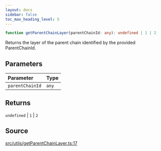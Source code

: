 ```yaml
---
layout: docs
sidebar: false
toc_max_heading_level: 5
---
```


```ts
function getParentChainLayer(parentChainId: any): undefined | 1 | 2
```

Returns the layer of the parent chain identified by the provided
ParentChainId.

## Parameters

| Parameter | Type |
| :------ | :------ |
| `parentChainId` | `any` |

## Returns

`undefined` \| `1` \| `2`

## Source

[src/utils/getParentChainLayer.ts:17](https://github.com/OffchainLabs/arbitrum-orbit-sdk/blob/cfcbd32d6879cf7817a33b24f062a0fd879ea257/src/utils/getParentChainLayer.ts#L17)
